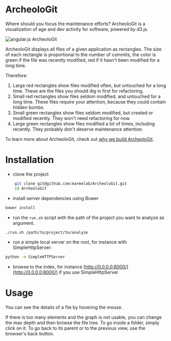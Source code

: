 ArcheoloGit
===========

Where should you focus the maintenance efforts? ArcheoloGit is a visualization of age and dev activity for software, powered by d3.js.

![angular.js ArcheoloGit](http://marmelab.com/ArcheoloGit/angularjs.png)

ArcheoloGit displays all files of a given application as rectangles. The size of each rectangle is proportional to the number of commits, the color is green if the file was recently modified, red if it hasn't been modified for a long time.

Therefore:

1. Large red rectangles show files modified often, but untouched for a long time. These are the files you should dig in first for refactoring.
2. Small red rectangles show files seldom modified, and untouched for a long time. These files require your attention, because they could contain hidden bombs.
3. Small green rectangles show files seldom modified, but created or modified recently. They won't need refactoring for now.
4. Large green rectangles show files modified a lot of times, including recently. They probably don't deserve maintenance attention.

To learn more about ArcheoloGit, check out [why we build ArcheoloGit](http://marmelab.com/blog/2014/05/15/archeologit.html).

# Installation

* clone the project

```sh
    git clone git@github.com:marmelab/ArcheoloGit.git
    cd ArcheoloGit
```

* install server dependencies using Bower

```sh
bower install
```

* run the `run.sh` script with the path of the project you want to analyze as argument.

```sh
./run.sh /path/to/project/to/analyze
```

* run a simple local server on the root, for instance with SimpleHttpServer:

```sh
python -m SimpleHTTPServer
```

* browse to the index, for instance [http://0.0.0.0:8000/](http://0.0.0.0:8000/) if you use SimpleHttpServer

# Usage

You can see the details of a file by hovering the mouse.

If there is too many elements and the graph is not usable, you can change the max depth and then browse the file tree.
To go inside a folder, simply click on it. To go back to its parent or to the previous view, use the browser's back button.
